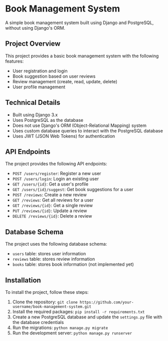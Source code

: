 # **Book Management System**

A simple book management system built using Django and PostgreSQL, without using Django's ORM.

## **Project Overview**

This project provides a basic book management system with the following features:

- User registration and login
- Book suggestion based on user reviews
- Review management (create, read, update, delete)
- User profile management

## **Technical Details**

- Built using Django 3.x
- Uses PostgreSQL as the database
- Does not use Django's ORM (Object-Relational Mapping) system
- Uses custom database queries to interact with the PostgreSQL database
- Uses JWT (JSON Web Tokens) for authentication

## **API Endpoints**

The project provides the following API endpoints:

- `POST /users/register`: Register a new user
- `POST /users/login`: Login an existing user
- `GET /users/{id}`: Get a user's profile
- `GET /users/{id}/suggest`: Get book suggestions for a user
- `POST /reviews`: Create a new review
- `GET /reviews`: Get all reviews for a user
- `GET /reviews/{id}`: Get a single review
- `PUT /reviews/{id}`: Update a review
- `DELETE /reviews/{id}`: Delete a review

## **Database Schema**

The project uses the following database schema:

- `users` table: stores user information
- `reviews` table: stores review information
- `books` table: stores book information (not implemented yet)

## **Installation**

To install the project, follow these steps:

1. Clone the repository: `git clone https://github.com/your-username/book-management-system.git`
2. Install the required packages: `pip install -r requirements.txt`
3. Create a new PostgreSQL database and update the `settings.py` file with the database credentials
4. Run the migrations: `python manage.py migrate`
5. Run the development server: `python manage.py runserver`
